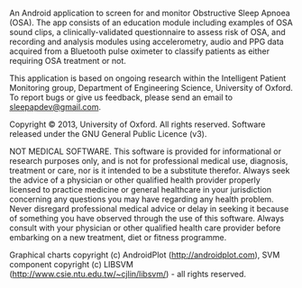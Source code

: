 An Android application to screen for and monitor Obstructive Sleep Apnoea (OSA). The app consists of an education module including examples of OSA sound clips, a clinically-validated questionnaire to assess risk of OSA, and recording and analysis modules using accelerometry, audio and PPG data acquired from a Bluetooth pulse oximeter to classify patients as either requiring OSA treatment or not.

This application is based on ongoing research within the Intelligent Patient Monitoring group, Department of Engineering Science, University of Oxford. To report bugs or give us feedback, please send an email to sleepapdev@gmail.com.

Copyright © 2013, University of Oxford. All rights reserved. Software released under the GNU General Public Licence (v3).

NOT MEDICAL SOFTWARE. This software is provided for informational or research purposes only, and is not for professional medical use, diagnosis, treatment or care, nor is it intended to be a substitute therefor. Always seek the advice of a physician or other qualified health provider properly licensed to practice medicine or general healthcare in your jurisdiction concerning any questions you may have regarding any health problem. Never disregard professional medical advice or delay in seeking it because of something you have observed through the use of this software. Always consult with your physician or other qualified health care provider before embarking on a new treatment, diet or fitness programme.

Graphical charts copyright (c) AndroidPlot (http://androidplot.com), SVM component copyright (c) LIBSVM (http://www.csie.ntu.edu.tw/~cjlin/libsvm/) - all rights reserved.